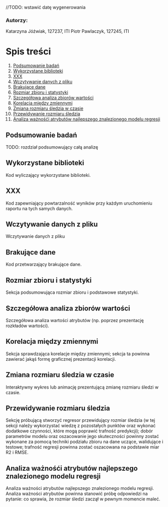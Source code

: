 //TODO: wstawić datę wygenerowania

### Autorzy:
Katarzyna Jóźwiak, 127237, ITI
Piotr Pawlaczyk, 127245, ITI


# Spis treści
1. [Podsumowanie badań](#summary)
2. [Wykorzystane biblioteki](#librarys)
3. [XXX](#xxx)
4. [Wczytywanie danych z pliku](#readDataFromFile)
5. [Brakujące dane](#missingData) 
6. [Rozmiar zbioru i statystyki](#statistics)
7. [Szczegółowa analiza zbiorów wartości](#analisis)
8. [Korelacja między zmiennymi](#correlation)
9. [Zmiana rozmiaru śledzia w czasie](#animation)
10. [Przewidywanie rozmiaru śledzia](#prediction)
11. [Analiza ważnośći atrybutów najlepszego znalezionego modelu regresji](#bestModelAnalisis)

## Podsumowanie badań <a name="summary"></a>
TODO: rozdział podsumowujący całą analizę

## Wykorzystane biblioteki <a name="librarys"></a>
Kod wyliczający wykorzystane biblioteki.

## XXX <a name="xxx"></a>
Kod zapewniający powtarzalność wyników przy każdym uruchomieniu raportu na tych samych danych.

## Wczytywanie danych z pliku <a name="readDataFromFile"></a>
Wczytywanie danych z pliku

## Brakujące dane <a name="missingData"></a>
Kod przetwarzający brakujące dane.

## Rozmiar zbioru i statystyki <a name="statistics"></a>
Sekcja podsumowująca rozmiar zbioru i podstawowe statystyki.

## Szczegółowa analiza zbiorów wartości <a name="analisis"></a>
Szczegółowa analiza wartości atrybutów (np. poprzez prezentację rozkładów wartości).

## Korelacja między zmiennymi <a name="correlation"></a>
Sekcja sprawdzająca korelacje między zmiennymi; sekcja ta powinna zawierać jakąś formę graficznej prezentacji korelacji.

## Zmiana rozmiaru śledzia w czasie <a name="animation"></a>
Interaktywny wykres lub animację prezentującą zmianę rozmiaru śledzi w czasie.

## Przewidywanie rozmiaru śledzia <a name="prediction"></a>
Sekcję próbującą stworzyć regresor przewidujący rozmiar śledzia (w tej sekcji należy wykorzystać wiedzę z pozostałych punktów oraz wykonać dodatkowe czynności, które mogą poprawić trafność predykcji); dobór parametrów modelu oraz oszacowanie jego skuteczności powinny zostać wykonane za pomocą techniki podziału zbioru na dane uczące, walidujące i testowe; trafność regresji powinna zostać oszacowana na podstawie miar R2 i RMSE.

## Analiza ważnośći atrybutów najlepszego znalezionego modelu regresji <a name="bestModelAnalisis"></a>
Analiza ważności atrybutów najlepszego znalezionego modelu regresji. Analiza ważności atrybutów powinna stanowić próbę odpowiedzi na pytanie: co sprawia, że rozmiar śledzi zaczął w pewnym momencie maleć.
